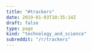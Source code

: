 ```yaml
---
title: "#trackers"
date: 2019-01-03T10:35:14Z
draft: false
type: page
kind: "technology_and_science"
subreddit: "/r/trackers"
---
```

